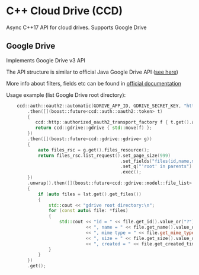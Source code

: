 # C++ Cloud Drive (CCD)

Async C++17 API for cloud drives. Supports Google Drive

## Google Drive

Implements Google Drive v3 API

The API structure is similar to official Java Google Drive API ([see here](https://developers.google.com/resources/api-libraries/documentation/drive/v3/java/latest/))

More info about filters, fields etc can be found in [official documentation](https://developers.google.com/drive/api/v3/reference/)

Usage example (list Google Drive root directory):
```c++
    ccd::auth::oauth2::automatic(GDRIVE_APP_ID, GDRIVE_SECRET_KEY, "http://localhost:25000/")
        .then([](boost::future<ccd::auth::oauth2::token> t)
        {
           ccd::http::authorized_oauth2_transport_factory f { t.get().access, ccd::http::cpprest_transport_factory{} };
           return ccd::gdrive::gdrive { std::move(f) };
        })
        .then([](boost::future<ccd::gdrive::gdrive> g))
        {
            auto files_rsc = g.get().files_resource();
            return files_rsc.list_request().set_page_size(999)
                                           .set_fields("files(id,name,mimeType,size,createdTime)")
                                           .set_q("'root' in parents")
                                           .exec();
        })
        .unwrap().then([](boost::future<ccd::gdrive::model::file_list> lst)
        {
            if (auto files = lst.get().get_files())
            {
                std::cout << "gdrive root directory:\n";
                for (const auto& file: *files)
                {
                    std::cout << "id = " << file.get_id().value_or("?")
                              << ", name = " << file.get_name().value_or("?")
                              << ", mime type = " << file.get_mime_type().value_or("?")
                              << ", size = " << file.get_size().value_or(-1)
                              << ", created = " << file.get_created_time().value_or("?") << "\n";
                }
            }
        })
        .get();
```
